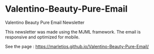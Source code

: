 # Valentino-Beauty-Pure-Email
Valentino Beauty Pure Email Newsletter 

This newsletter was made using the MJML framework. 
The email is responsive and optimized for mobile. 


See the page : 
https://marletios.github.io/Valentino-Beauty-Pure-Email/

